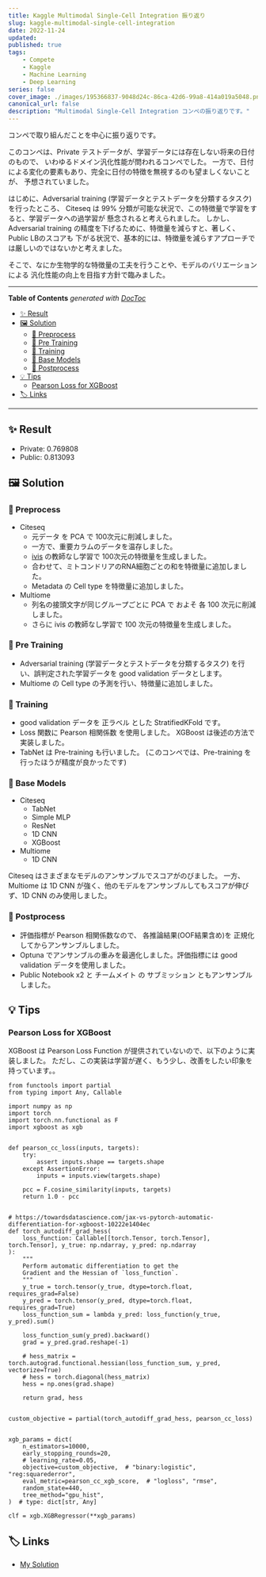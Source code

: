 ```yaml
---
title: Kaggle Multimodal Single-Cell Integration 振り返り
slug: kaggle-multimodal-single-cell-integration
date: 2022-11-24
updated:
published: true
tags:
    - Compete
    - Kaggle
    - Machine Learning
    - Deep Learning
series: false
cover_image: ./images/195366837-9048d24c-86ca-42d6-99a8-414a019a5048.png
canonical_url: false
description: "Multimodal Single-Cell Integration コンペの振り返りです。"
---
```


コンペで取り組んだことを中心に振り返りです。

このコンペは、Private テストデータが、学習データには存在しない将来の日付のもので、
いわゆるドメイン汎化性能が問われるコンペでした。
一方で、日付による変化の要素もあり、完全に日付の特徴を無視するのも望ましくないことが、
予想されていました。

はじめに、Adversarial training (学習データとテストデータを分類するタスク) を行ったところ、
Citeseq は 99% 分類が可能な状況で、この特徴量で学習をすると、学習データへの過学習が
懸念されると考えられました。
しかし、Adversarial training の精度を下げるために、特徴量を減らすと、著しく、Public LBのスコアも
下がる状況で、基本的には、特徴量を減らすアプローチでは厳しいのではないかと考えました。

そこで、なにか生物学的な特徴量の工夫を行うことや、モデルのバリエーションによる
汎化性能の向上を目指す方針で臨みました。

---

<!-- START doctoc generated TOC please keep comment here to allow auto update -->
<!-- DON'T EDIT THIS SECTION, INSTEAD RE-RUN doctoc TO UPDATE -->
**Table of Contents**  *generated with [DocToc](https://github.com/thlorenz/doctoc)*

- [✨ Result](#-result)
- [🖼️ Solution](#-solution)
  - [🌱 Preprocess](#-preprocess)
  - [🤸 Pre Training](#-pre-training)
  - [🏃 Training](#-training)
  - [🎨 Base Models](#-base-models)
  - [🚀 Postprocess](#-postprocess)
- [💡 Tips](#-tips)
  - [Pearson Loss for XGBoost](#pearson-loss-for-xgboost)
- [🏷️ Links](#-links)

<!-- END doctoc generated TOC please keep comment here to allow auto update -->

---


## ✨ Result

- Private: 0.769808
- Public: 0.813093



## 🖼️ Solution


### 🌱 Preprocess

- Citeseq
    - 元データ を PCA で 100次元に削減しました。
    - 一方で、重要カラムのデータを温存しました。
    - [ivis](https://bering-ivis.readthedocs.io/en/latest/index.html) の教師なし学習で 100次元の特徴量を生成しました。
    - 合わせて、ミトコンドリアのRNA細胞ごとの和を特徴量に追加しました。
    - Metadata の Cell type を特徴量に追加しました。
- Multiome
    - 列名の接頭文字が同じグループごとに PCA で およそ 各 100 次元に削減しました。
    - さらに ivis の教師なし学習で 100 次元の特徴量を生成しました。


### 🤸 Pre Training

- Adversarial training (学習データとテストデータを分類するタスク) を行い、誤判定された学習データを good validation データとします。
- Multiome の Cell type の予測を行い、特徴量に追加しました。


### 🏃 Training

- good validation データを 正ラベル とした StratifiedKFold です。
- Loss 関数に Pearson 相関係数 を使用しました。 XGBoost は後述の方法で実装しました。
- TabNet は Pre-training も行いました。 (このコンペでは、Pre-training を行ったほうが精度が良かったです)


### 🎨 Base Models

- Citeseq
    - TabNet
    - Simple MLP
    - ResNet
    - 1D CNN
    - XGBoost
- Multiome
    - 1D CNN

Citeseq はさまざまなモデルのアンサンブルでスコアがのびました。
一方、 Multiome は 1D CNN が強く、他のモデルをアンサンブルしてもスコアが伸びず、1D CNN のみ使用しました。

### 🚀 Postprocess

- 評価指標が Pearson 相関係数なので、 各推論結果(OOF結果含め)を 正規化 してからアンサンブルしました。
- Optuna でアンサンブルの重みを最適化しました。評価指標には good validation データを使用しました。
- Public Notebook x2 と チームメイト の サブミッション ともアンサンブルしました。


## 💡 Tips


### Pearson Loss for XGBoost

XGBoost は Pearson Loss Function が提供されていないので、以下のように実装しました。
ただし、この実装は学習が遅く、もう少し、改善をしたい印象を持っています。。

```
from functools import partial
from typing import Any, Callable

import numpy as np
import torch
import torch.nn.functional as F
import xgboost as xgb


def pearson_cc_loss(inputs, targets):
    try:
        assert inputs.shape == targets.shape
    except AssertionError:
        inputs = inputs.view(targets.shape)

    pcc = F.cosine_similarity(inputs, targets)
    return 1.0 - pcc


# https://towardsdatascience.com/jax-vs-pytorch-automatic-differentiation-for-xgboost-10222e1404ec
def torch_autodiff_grad_hess(
    loss_function: Callable[[torch.Tensor, torch.Tensor], torch.Tensor], y_true: np.ndarray, y_pred: np.ndarray
):
    """
    Perform automatic differentiation to get the
    Gradient and the Hessian of `loss_function`.
    """
    y_true = torch.tensor(y_true, dtype=torch.float, requires_grad=False)
    y_pred = torch.tensor(y_pred, dtype=torch.float, requires_grad=True)
    loss_function_sum = lambda y_pred: loss_function(y_true, y_pred).sum()

    loss_function_sum(y_pred).backward()
    grad = y_pred.grad.reshape(-1)

    # hess_matrix = torch.autograd.functional.hessian(loss_function_sum, y_pred, vectorize=True)
    # hess = torch.diagonal(hess_matrix)
    hess = np.ones(grad.shape)

    return grad, hess


custom_objective = partial(torch_autodiff_grad_hess, pearson_cc_loss)


xgb_params = dict(
    n_estimators=10000,
    early_stopping_rounds=20,
    # learning_rate=0.05,
    objective=custom_objective,  # "binary:logistic", "reg:squarederror",
    eval_metric=pearson_cc_xgb_score,  # "logloss", "rmse",
    random_state=440,
    tree_method="gpu_hist",
)  # type: dict[str, Any]

clf = xgb.XGBRegressor(**xgb_params)
```


## 🏷️ Links

- [My Solution](https://github.com/IMOKURI/kaggle-multimodal-single-cell-integration)

